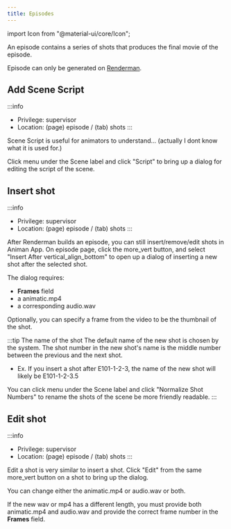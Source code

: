 ```yaml
---
title: Episodes
---
```

import Icon from "@material-ui/core/Icon";

An episode contains a series of shots that produces the final movie of the episode.

Episode can only be generated on [Renderman](renderman/intro).

## Add Scene Script
:::info
- Privilege: supervisor
- Location: (page) episode / (tab) shots
:::

Scene Script is useful for animators to understand... (actually I dont know what it is used for.)

Click <Icon>menu</Icon> under the Scene label and click "Script" to bring up a dialog for
editing the script of the scene.

## Insert shot
:::info
- Privilege: supervisor
- Location: (page) episode / (tab) shots
:::

After Renderman builds an episode, you can still insert/remove/edit shots in Animan App.
On episode page, click the <Icon>more_vert</Icon>
button, and select "Insert After <Icon>vertical_align_bottom</Icon>" to open up a dialog
of inserting a new shot after the selected shot.

The dialog requires:

- **Frames** field
- a animatic.mp4
- a corresponding audio.wav

Optionally, you can specify a frame from the video to be the thumbnail of the shot.

:::tip The name of the shot
The default name of the new shot is chosen by the system.
The shot number in the new shot's name is the middle number between the previous and the next shot.
- Ex. If you insert a shot after E101-1-2-3, the name of the new shot will likely be E101-1-2-3.5

You can click <Icon>menu</Icon> under the Scene label and click "Normalize Shot Numbers" to
rename the shots of the scene be more friendly readable.
:::

## Edit shot
:::info
- Privilege: supervisor
- Location: (page) episode / (tab) shots
:::

Edit a shot is very similar to insert a shot. Click "Edit" from the same <Icon>more_vert</Icon> button
on a shot to bring up the dialog.

You can change either the animatic.mp4 or audio.wav or both. 

If the new wav or mp4 has a different length, you must provide both animatic.mp4 and audio.wav and
provide the correct frame number in the **Frames** field.


